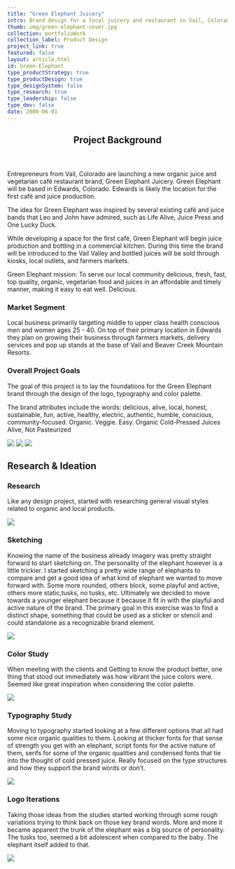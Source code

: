 ```yaml
---
title: "Green Elephant Juicery"
intro: Brand design for a local juicery and restaurant in Vail, Colorado.
thumb: img/green-elephant-cover.jpg
collection: portfolioWork
collection_label: Product Design
project_link: true
featured: false
layout: article.html
id: Green-Elephant
type_productStrategy: true
type_productDesign: true
type_designSystem: false
type_research: true
type_leadership: false
type_dev: false
date: 2000-06-01
---
```


<div class="Article-section">

<header>

<h2 class="Section-title">Project Background</h2>

</header>

Entrepreneurs from Vail, Colorado are launching a new organic juice and vegetarian café restaurant brand, Green Elephant Juicery. Green Elephant will be based in Edwards, Colorado. Edwards is likely the location for the first café and juice production.

The idea for Green Elephant was inspired by several existing café and juice bands that Leo and John have admired, such as Life Alive, Juice Press and One Lucky Duck.

While developing a space for the first café, Green Elephant will begin juice production and bottling in a commercial kitchen. During this time the brand will be introduced to the Vail Valley and bottled juices will be sold through kiosks, local outlets, and farmers markets.

Green Elephant mission: To serve our local community delicious, fresh, fast, top quality, organic, vegetarian food and juices in an affordable and timely manner, making it easy to eat well. Delicious.

### Market Segment

Local business primarily targeting middle to upper class health conscious men and women ages 25 - 40. On top of their primary location in Edwards they plan on growing their business through farmers markets, delivery services and pop up stands at the base of Vail and Beaver Creek Mountain Resorts.

### Overall Project Goals

The goal of this project is to lay the foundations for the Green Elephant brand through the design of the logo, typography and color palette.

The brand attributes include the words: delicious, alive, local, honest, sustainable, fun, active, healthy, electric, authentic, humble, conscious, community-focused. Organic. Veggie. Easy. Organic Cold-Pressed Juices Alive, Not Pasteurized

<div class="Article-image">
  <img class="u-centerBlock" src="/../../img/green-elephant/ge-logos.jpg" />
  <img class="u-centerBlock" src="/../../img/green-elephant/ge-guides.jpg" />
  <img class="u-centerBlock" src="/../../img/green-elephant/ge-usage.jpg" />
</div>

</div>

<div class="Article-section">

## Research & Ideation

### Research

Like any design project, started with researching general visual styles related to organic and local products.

<div class="Article-image u-padTopMd">
  <img class="u-centerBlock" src="/../../img/green-elephant/ge-research.jpg" />
</div>

### Sketching

Knowing the name of the business already imagery was pretty straight forward to start sketching on. The personality of the elephant however is a little trickier. I started sketching a pretty wide range of elephants to compare and get a good idea of what kind of elephant we wanted to move forward with. Some more rounded, others block, some playful and active, others more static,tusks, no tusks, etc. Ultimately we decided to move towards a younger elephant because it because it fit in with the playful and active nature of the brand. The primary goal in this exercise was to find a distinct shape, something that could be used as a sticker or stencil and could standalone as a recognizable brand element.

<div class="Article-image u-padTopMd">
  <img class="u-centerBlock" src="/../../img/green-elephant/ge-sketches.jpg" />
</div>

### Color Study

When meeting with the clients and Getting to know the product better, one thing that stood out immediately was how vibrant the juice colors were. Seemed like great inspiration when considering the color palette.

<div class="Article-image u-padTopMd">
  <img class="u-centerBlock" src="/../../img/green-elephant/ge-color.jpg" />
</div>

### Typography Study

Moving to typography started looking at a few different options that all had some nice organic qualities to them. Looking at thicker fonts for that sense of strength you get with an elephant, script fonts for the active nature of them, serifs for some of the organic qualities and condensed fonts that tie into the thought of cold pressed juice. Really focused on the type structures and how they support the brand words or don’t.

<div class="Article-image ">
  <img class="u-centerBlock" src="/../../img/green-elephant/ge-type.jpg" />
</div>

### Logo Iterations

Taking those ideas from the studies started working through some rough variations trying to think back on those key brand words. More and more it became apparent the trunk of the elephant was a big source of personality. The tusks too, seemed a bit adolescent when compared to the baby. The elephant itself added to that.

<div class="Article-image  u-padTopMd">
  <img class="u-centerBlock" src="/../../img/green-elephant/ge-logocleanup.jpg" />
</div>

</div>
